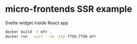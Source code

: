 # micro-frontends SSR example

Svelte widget inside React app

```sh
docker build -t mfr .
docker run --init --rm -itp 7756:7756 mfr
```
